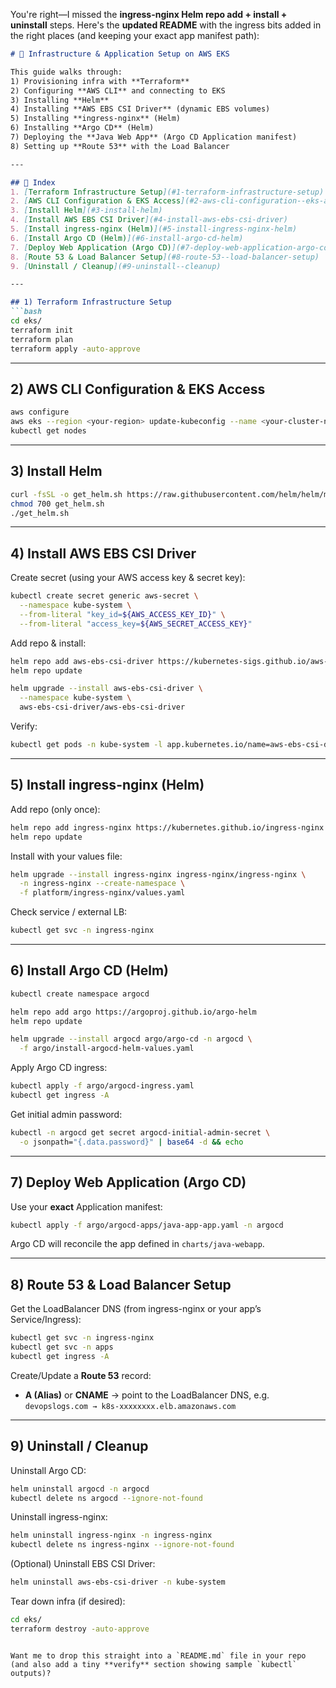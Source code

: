 You're right—I missed the **ingress-nginx Helm repo add + install + uninstall** steps. Here's the **updated README** with the ingress bits added in the right places (and keeping your exact app manifest path):

````markdown
# 🚀 Infrastructure & Application Setup on AWS EKS

This guide walks through:
1) Provisioning infra with **Terraform**
2) Configuring **AWS CLI** and connecting to EKS
3) Installing **Helm**
4) Installing **AWS EBS CSI Driver** (dynamic EBS volumes)
5) Installing **ingress-nginx** (Helm)
6) Installing **Argo CD** (Helm)
7) Deploying the **Java Web App** (Argo CD Application manifest)
8) Setting up **Route 53** with the Load Balancer

---

## 📑 Index
1. [Terraform Infrastructure Setup](#1-terraform-infrastructure-setup)
2. [AWS CLI Configuration & EKS Access](#2-aws-cli-configuration--eks-access)
3. [Install Helm](#3-install-helm)
4. [Install AWS EBS CSI Driver](#4-install-aws-ebs-csi-driver)
5. [Install ingress-nginx (Helm)](#5-install-ingress-nginx-helm)
6. [Install Argo CD (Helm)](#6-install-argo-cd-helm)
7. [Deploy Web Application (Argo CD)](#7-deploy-web-application-argo-cd)
8. [Route 53 & Load Balancer Setup](#8-route-53--load-balancer-setup)
9. [Uninstall / Cleanup](#9-uninstall--cleanup)

---

## 1) Terraform Infrastructure Setup
```bash
cd eks/
terraform init
terraform plan
terraform apply -auto-approve
````

---

## 2) AWS CLI Configuration & EKS Access

```bash
aws configure
aws eks --region <your-region> update-kubeconfig --name <your-cluster-name>
kubectl get nodes
```

---

## 3) Install Helm

```bash
curl -fsSL -o get_helm.sh https://raw.githubusercontent.com/helm/helm/main/scripts/get-helm-3
chmod 700 get_helm.sh
./get_helm.sh
```

---

## 4) Install AWS EBS CSI Driver

Create secret (using your AWS access key & secret key):

```bash
kubectl create secret generic aws-secret \
  --namespace kube-system \
  --from-literal "key_id=${AWS_ACCESS_KEY_ID}" \
  --from-literal "access_key=${AWS_SECRET_ACCESS_KEY}"
```

Add repo & install:

```bash
helm repo add aws-ebs-csi-driver https://kubernetes-sigs.github.io/aws-ebs-csi-driver
helm repo update

helm upgrade --install aws-ebs-csi-driver \
  --namespace kube-system \
  aws-ebs-csi-driver/aws-ebs-csi-driver
```

Verify:

```bash
kubectl get pods -n kube-system -l app.kubernetes.io/name=aws-ebs-csi-driver
```

---

## 5) Install ingress-nginx (Helm)

Add repo (only once):

```bash
helm repo add ingress-nginx https://kubernetes.github.io/ingress-nginx
helm repo update
```

Install with your values file:

```bash
helm upgrade --install ingress-nginx ingress-nginx/ingress-nginx \
  -n ingress-nginx --create-namespace \
  -f platform/ingress-nginx/values.yaml
```

Check service / external LB:

```bash
kubectl get svc -n ingress-nginx
```

---

## 6) Install Argo CD (Helm)

```bash
kubectl create namespace argocd

helm repo add argo https://argoproj.github.io/argo-helm
helm repo update

helm upgrade --install argocd argo/argo-cd -n argocd \
  -f argo/install-argocd-helm-values.yaml
```

 Apply Argo CD ingress:

```bash
kubectl apply -f argo/argocd-ingress.yaml
kubectl get ingress -A
```

Get initial admin password:

```bash
kubectl -n argocd get secret argocd-initial-admin-secret \
  -o jsonpath="{.data.password}" | base64 -d && echo
```

---

## 7) Deploy Web Application (Argo CD)

Use your **exact** Application manifest:

```bash
kubectl apply -f argo/argocd-apps/java-app-app.yaml -n argocd
```

Argo CD will reconcile the app defined in `charts/java-webapp`.

---

## 8) Route 53 & Load Balancer Setup

Get the LoadBalancer DNS (from ingress-nginx or your app’s Service/Ingress):

```bash
kubectl get svc -n ingress-nginx
kubectl get svc -n apps
kubectl get ingress -A
```

Create/Update a **Route 53** record:

* **A (Alias)** or **CNAME** → point to the LoadBalancer DNS, e.g.
  `devopslogs.com → k8s-xxxxxxxx.elb.amazonaws.com`

---

## 9) Uninstall / Cleanup

Uninstall Argo CD:

```bash
helm uninstall argocd -n argocd
kubectl delete ns argocd --ignore-not-found
```

Uninstall ingress-nginx:

```bash
helm uninstall ingress-nginx -n ingress-nginx
kubectl delete ns ingress-nginx --ignore-not-found
```

(Optional) Uninstall EBS CSI Driver:

```bash
helm uninstall aws-ebs-csi-driver -n kube-system
```

Tear down infra (if desired):

```bash
cd eks/
terraform destroy -auto-approve
```

```

Want me to drop this straight into a `README.md` file in your repo (and also add a tiny **verify** section showing sample `kubectl` outputs)?
```

